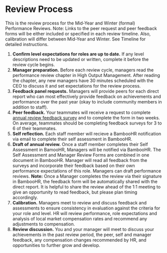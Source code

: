 # Review Process

This is the review process for the Mid-Year and Winter (formal) Performance Reviews. Note: Links to the peer request and peer feedback forms will be either included or specified in each review timeline. Also, calibration will differ between Mid-Year and Winter. See Timeline for detailed instructions.

1. **Confirm level expectations for roles are up to date.** If any level descriptions need to be updated or written, complete it before the review cycle begins. 
2. **Manager preparation.** Before each review cycle, managers read the performance review chapter in High Output Management. After reading the chapter, any new managers have 30 minutes scheduled with the CEO to discuss it and set expectations for the review process. 
3. **Feedback panel requests.** Managers will provide peers for each direct report who can most effectively provide feedback on achievements and performance over the past year \(okay to include community members in addition to staff\).  
4. **Peer feedback.** Your teammates will receive a request to complete [annual review feedback survey](https://docs.google.com/forms/d/1JNlDCAOgUjjLSJj5EoNe7Pl5kqN6KN7LaEIlM5L9LXw/edit) and to complete the form in two weeks. On average, teammates should be completing feedback surveys for 3 to 6 of their teammates. 
5. **Self reflection.** Each staff member will recieve a BambooHR notification via email to complete their self assessment in BambooHR. 
6. **Draft of annual review.** Once a staff member completes their Self Assessment in BamooHR, Managers will be notified via BambooHR. The Self Assessment and Manager Review Forms are combined in one document in BambooHR. Manager will read all feedback from the surveys and incorporate their feedback based on their own performance expectations of this role. Managers can draft performance reviews. 
**Note:** Once a Manager completes the review via their signature in BambooHR, the feedback form will be automatically shared with the direct report. It is helpful to share the review ahead of the 1:1 meeting to give an opportunity to read feedback, but please plan timing accordingly.  
9. **Calibration.** Managers meet to review and discuss feedback and assessments to ensure consistency in evaluation against the criteria for your role and level. HR will review performance, role expectations and analysis of local market compensation rates and recommend any adjustments to compensation. 
10. **Review discussion.** You and your manager will meet to discuss your achievements in the past review period, the peer, self and manager feedback, any compensation changes recommended by HR, and opportunities to further grow and develop.
